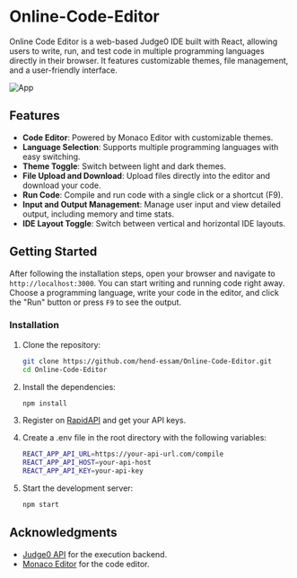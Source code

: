 # Online-Code-Editor
Online Code Editor is a web-based Judge0 IDE built with React, allowing users to write, run, and test code in multiple programming languages directly in their browser. It features customizable themes, file management, and a user-friendly interface.

![App](https://github.com/user-attachments/assets/aa87816a-311e-4a57-ba7d-a3643403b340)

## Features
- **Code Editor**: Powered by Monaco Editor with customizable themes.
- **Language Selection**: Supports multiple programming languages with easy switching.
- **Theme Toggle**: Switch between light and dark themes.
- **File Upload and Download**: Upload files directly into the editor and download your code.
- **Run Code**: Compile and run code with a single click or a shortcut (F9).
- **Input and Output Management**: Manage user input and view detailed output, including memory and time stats.
- **IDE Layout Toggle**: Switch between vertical and horizontal IDE layouts.

## Getting Started

After following the installation steps, open your browser and navigate to `http://localhost:3000`. You can start writing and running code right away. Choose a programming language, write your code in the editor, and click the "Run" button or press `F9` to see the output.

### Installation

1. Clone the repository:

    ```bash
    git clone https://github.com/hend-essam/Online-Code-Editor.git
    cd Online-Code-Editor
    ```
    
2. Install the dependencies:

    ```bash
    npm install
    ```

3. Register on <a href="https://rapidapi.com/judge0-official/api/judge0-ce/pricing" target="__blank">RapidAPI</a> and get your API keys.

4. Create a .env file in the root directory with the following variables:

    ```bash
    REACT_APP_API_URL=https://your-api-url.com/compile
    REACT_APP_API_HOST=your-api-host
    REACT_APP_API_KEY=your-api-key
    ```

5. Start the development server:

    ```bash
    npm start
    ```

## Acknowledgments

- [Judge0 API](https://judge0.com) for the execution backend.
- [Monaco Editor](https://microsoft.github.io/monaco-editor/) for the code editor.

   
